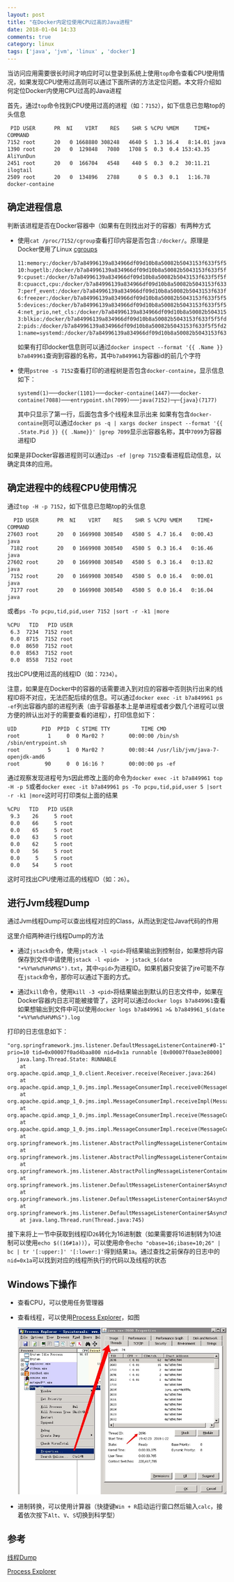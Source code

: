 ```yaml
---
layout: post
title: "在Docker内定位使用CPU过高的Java进程"
date: 2018-01-04 14:33
comments: true
category: linux
tags: ['java', 'jvm', 'linux' , 'docker']
---
```


当访问应用需要很长时间才响应时可以登录到系统上使用`top`命令查看CPU使用情况，如果发现CPU使用过高则可以通过下面所讲的方法定位问题。本文将介绍如何定位Docker内使用CPU过高的Java进程

首先，通过`top`命令找到CPU使用过高的进程（如：`7152`），如下信息已忽略top的头信息

```
 PID USER      PR  NI    VIRT    RES    SHR S %CPU %MEM     TIME+ COMMAND
7152 root      20   0 1668880 308248   4640 S  1.3 16.4   8:14.01 java
1390 root      20   0  129848   7080   1708 S  0.3  0.4 153:43.35 AliYunDun
2451 root      20   0  166704   4548    440 S  0.3  0.2  30:11.21 ilogtail
2509 root      20   0  134896   2788      0 S  0.3  0.1   1:16.78 docker-containe
```


## 确定进程信息

判断该进程是否在Docker容器中（如果有在则找出对于的容器）有两种方式

- 使用`cat /proc/7152/cgroup`查看打印内容是否包含`:/docker/`。原理是Docker使用了Linux [cgroups](https://zh.wikipedia.org/wiki/Cgroups)
    
    ```
    11:memory:/docker/b7a84996139a834966df09d10b8a50082b5043153f633f5f5fd2638de0ebc206
    10:hugetlb:/docker/b7a84996139a834966df09d10b8a50082b5043153f633f5f5fd2638de0ebc206
    9:cpuset:/docker/b7a84996139a834966df09d10b8a50082b5043153f633f5f5fd2638de0ebc206
    8:cpuacct,cpu:/docker/b7a84996139a834966df09d10b8a50082b5043153f633f5f5fd2638de0ebc206
    7:perf_event:/docker/b7a84996139a834966df09d10b8a50082b5043153f633f5f5fd2638de0ebc206
    6:freezer:/docker/b7a84996139a834966df09d10b8a50082b5043153f633f5f5fd2638de0ebc206
    5:devices:/docker/b7a84996139a834966df09d10b8a50082b5043153f633f5f5fd2638de0ebc206
    4:net_prio,net_cls:/docker/b7a84996139a834966df09d10b8a50082b5043153f633f5f5fd2638de0ebc206
    3:blkio:/docker/b7a84996139a834966df09d10b8a50082b5043153f633f5f5fd2638de0ebc206
    2:pids:/docker/b7a84996139a834966df09d10b8a50082b5043153f633f5f5fd2638de0ebc206
    1:name=systemd:/docker/b7a84996139a834966df09d10b8a50082b5043153f633f5f5fd2638de0ebc206
    ```
    如果有打印docker信息则可以通过`docker inspect --format '{{ .Name }} b7a849961`查询到容器的名称，其中`b7a849961`为容器id的前几个字符

- 使用`pstree -s 7152`查看打印的进程树是否包含`docker-containe`，显示信息如下：

    ```
    systemd(1)───docker(1101)───docker-containe(1447)───docker-containe(7088)───entrypoint.sh(7099)───java(7152)─┬─{java}(7177)
    ```
    其中只显示了第一行，后面包含多个线程未显示出来
    如果有包含`docker-containe`则可以通过`docker ps -q | xargs docker inspect --format '{{ .State.Pid }} {{ .Name}}' |grep 7099`显示出容器名称，其中`7099`为容器进程ID

如果是非Docker容器进程则可以通过`ps -ef |grep 7152`查看进程启动信息，以确定具体的应用。

## 确定进程中的线程CPU使用情况

通过`top -H -p 7152`，如下信息已忽略top的头信息

```
  PID USER      PR  NI    VIRT    RES    SHR S %CPU %MEM     TIME+ COMMAND
27603 root      20   0 1669908 308540   4580 S  4.7 16.4   0:00.43 java
 7182 root      20   0 1669908 308540   4580 S  0.3 16.4   0:16.46 java
27602 root      20   0 1669908 308540   4580 S  0.3 16.4   0:13.82 java
 7152 root      20   0 1669908 308540   4580 S  0.0 16.4   0:00.01 java
 7177 root      20   0 1669908 308540   4580 S  0.0 16.4   0:16.04 java
```

或者`ps -To pcpu,tid,pid,user 7152 |sort -r -k1 |more`

```
%CPU   TID   PID USER
 6.3  7234  7152 root
 0.0  8715  7152 root
 0.0  8650  7152 root
 0.0  8563  7152 root
 0.0  8558  7152 root
```

找出CPU使用过高的线程ID（如：`7234`）。

注意，如果是在Docker中的容器的话需要进入到对应的容器中否则执行出来的线程ID将不对应，无法匹配后续的信息。可以通过`docker exec -it b7a849961 ps -ef`列出容器内部的进程列表（由于容器基本上是单进程或者少数几个进程可以很方便的辨认出对于的需要查看的进程），打印信息如下：

```
UID        PID  PPID  C STIME TTY          TIME CMD
root         1     0  0 Mar02 ?        00:00:00 /bin/sh /sbin/entrypoint.sh
root         5     1  0 Mar02 ?        00:08:44 /usr/lib/jvm/java-7-openjdk-amd6
root        90     0  0 16:16 ?        00:00:00 ps -ef
```

通过观察发现进程号为`5`因此修改上面的命令为`docker exec -it b7a849961 top -H -p 5`或者`docker exec -it b7a849961 ps -To pcpu,tid,pid,user 5 |sort -r -k1 |more`这时可打印类似上面的结果

```
%CPU   TID   PID USER
 9.3    26     5 root
 0.0    66     5 root
 0.0    65     5 root
 0.0    63     5 root
 0.0    62     5 root
 0.0    56     5 root
 0.0     5     5 root
 0.0    54     5 root
```

这时可找出CPU使用过高的线程ID（如：`26`）。

## 进行Jvm线程Dump

通过Jvm线程Dump可以查出线程对应的Class，从而达到定位Java代码的作用

这里介绍两种进行线程Dump的方法

- 通过`jstack`命令，使用`jstack -l <pid>`将结果输出到控制台，如果想将内容保存到文件中请使用`jstack -l <pid>  > jstack_$(date "+%Y%m%d%H%M%S").txt`，其中`<pid>`为进程ID。如果机器只安装了jre可能不存在`jstack`命令，那你可以通过下面的方式。
    
- 通过`kill`命令，使用`kill -3 <pid>`将结果输出到默认的日志文件中，如果在Docker容器内日志可能被接管了，这时可以通过`docker logs b7a849961`查看如果想输出到文件中可以使用`docker logs b7a849961 >& b7a849961_$(date "+%Y%m%d%H%M%S").log`

打印的日志信息如下：

```
"org.springframework.jms.listener.DefaultMessageListenerContainer#0-1" prio=10 tid=0x00007f0ad4baa800 nid=0x1a runnable [0x00007f0aae3e8000]
   java.lang.Thread.State: RUNNABLE
	at org.apache.qpid.amqp_1_0.client.Receiver.receive(Receiver.java:264)
	at org.apache.qpid.amqp_1_0.jms.impl.MessageConsumerImpl.receive0(MessageConsumerImpl.java:306)
	at org.apache.qpid.amqp_1_0.jms.impl.MessageConsumerImpl.receiveImpl(MessageConsumerImpl.java:275)
	at org.apache.qpid.amqp_1_0.jms.impl.MessageConsumerImpl.receive(MessageConsumerImpl.java:258)
	at org.apache.qpid.amqp_1_0.jms.impl.MessageConsumerImpl.receive(MessageConsumerImpl.java:58)
	at org.springframework.jms.listener.AbstractPollingMessageListenerContainer.receiveMessage(AbstractPollingMessageListenerContainer.java:413)
	at org.springframework.jms.listener.AbstractPollingMessageListenerContainer.doReceiveAndExecute(AbstractPollingMessageListenerContainer.java:293)
	at org.springframework.jms.listener.AbstractPollingMessageListenerContainer.receiveAndExecute(AbstractPollingMessageListenerContainer.java:246)
	at org.springframework.jms.listener.DefaultMessageListenerContainer$AsyncMessageListenerInvoker.invokeListener(DefaultMessageListenerContainer.java:1142)
	at org.springframework.jms.listener.DefaultMessageListenerContainer$AsyncMessageListenerInvoker.executeOngoingLoop(DefaultMessageListenerContainer.java:1134)
	at org.springframework.jms.listener.DefaultMessageListenerContainer$AsyncMessageListenerInvoker.run(DefaultMessageListenerContainer.java:1031)
	at java.lang.Thread.run(Thread.java:745)
```

接下来将上一节中获取到线程ID`26`转化为16进制数（如果需要将16进制转为10进制可以使用`echo $((16#1a))`），可以使用命令`echo "obase=16;ibase=10;26" | bc | tr '[:upper:]' '[:lower:]'`得到结果`1a`。通过查找之前保存的日志中的`nid=0x1a`可以找到对应的线程所执行的代码以及线程的状态

## Windows下操作

- 查看CPU，可以使用任务管理器
- 查看线程，可以使用[Process Explorer](https://docs.microsoft.com/zh-cn/sysinternals/downloads/process-explorer)，如图
    
    <img src="/images/post/2018/2018-01-04-process-explorer.png" alt="显示线程信息">
- 进制转换，可以使用计算器（快捷键`Win + R`启动运行窗口然后输入`calc`，接着依次按下`Alt`、`V`、`S`切换到科学型）

## 参考
[线程Dump](https://my.oschina.net/dabird/blog/691692)

[Process Explorer](https://docs.microsoft.com/zh-cn/sysinternals/downloads/process-explorer)


